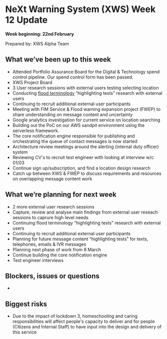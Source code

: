 # NeXt Warning System (XWS) Week 12 Update
**Week beginning: 22nd February** 

Prepared by: XWS Alpha Team

## What we’ve been up to this week

* Attended Portfolio Assurance Board for the Digital & Technology spend control pipeline. Our spend control form has been passed.
* XWS Project Board
* 3 User research sessions with external users testing selecting location 
* Conducting [flood terminology](https://docs.google.com/presentation/d/1st06NIvFS6fYEHYC6rikRM8_OW9PVS3zPU7KBLVDbxg/edit) “highlighting tests” research with external users
* Continuing to recruit additional external user participants
* Meeting with FIM Service & Flood warning expansion project (FWEP) to share understanding on message content and uncertainty
* Google analytics investigation for current service on location searching
* Building out the PoC on our AWS sandpit environment using the serverless framework.
* The core notification engine responsible for publishing and orchestrating the queue of contact messages is now started
* Architecture review meetings around the alerting (internal duty officer) system
* Reviewing CV's to recruit test engineer with looking at interview w/c 01/03
* Continue sign up/subscription, and find a location design research
* Catch up between XWS & FWEP to discuss requirements and resources on overlapping message content work

## What we’re planning for next week

* 2 more external user research sessions
* Capture, review and analyse main findings from external user reseach sessions to caprure high level needs
* Continuing flood terminology “highlighting tests” research with external users
* Continuing to recruit additional external user participants
* Planning for future message content “highlighting tests” for texts, telephones, emails & IVR messages
* Planning next phase of work from 8 March
* Continue building the core notification engine
* Test engineer interviews

## Blockers, issues or questions

* 

## Biggest risks

* Due to the impact of lockdown 3, homeschooling and caring responsibilities will affect people's capacity to deliver and for people (Citizens and Internal Staff) to have input into the design and delivery of this service
